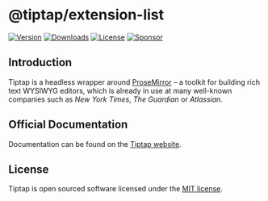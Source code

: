 # @tiptap/extension-list

[![Version](https://img.shields.io/npm/v/@tiptap/extension-list.svg?label=version)](https://www.npmjs.com/package/@tiptap/extension-list)
[![Downloads](https://img.shields.io/npm/dm/@tiptap/extension-list.svg)](https://npmcharts.com/compare/tiptap?minimal=true)
[![License](https://img.shields.io/npm/l/@tiptap/extension-list.svg)](https://www.npmjs.com/package/@tiptap/extension-list)
[![Sponsor](https://img.shields.io/static/v1?label=Sponsor&message=%E2%9D%A4&logo=GitHub)](https://github.com/sponsors/ueberdosis)

## Introduction

Tiptap is a headless wrapper around [ProseMirror](https://ProseMirror.net) – a toolkit for building rich text WYSIWYG editors, which is already in use at many well-known companies such as _New York Times_, _The Guardian_ or _Atlassian_.

## Official Documentation

Documentation can be found on the [Tiptap website](https://tiptap.dev).

## License

Tiptap is open sourced software licensed under the [MIT license](https://github.com/ueberdosis/tiptap/blob/main/LICENSE.md).
